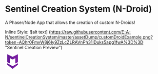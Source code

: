 # Sentinel Creation System (N-Droid)
A Phaser/Node App  that allows the creation of custom N-Droids!

Inline Style: ![alt text] (https://raw.githubusercontent.com/E-A-N/sentinelCreationSystem/master/assetDump/customDroidExample.png?token=AQhr0FmvW8j6Iy9ZzLcZLRAVnPh31IDuks5apg1fwA%3D%3D "Sentinel Creation Preview")

![alt text](https://github.com/adam-p/markdown-here/raw/master/src/common/images/icon48.png "Logo Title Text 1")

